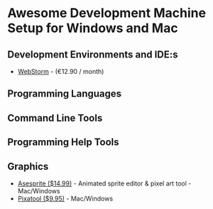 # Awesome Development Machine Setup for Windows and Mac

## Development Environments and IDE:s
* [WebStorm](https://www.jetbrains.com/webstorm/) - (€12.90 / month)

## Programming Languages

## Command Line Tools

## Programming Help Tools

## Graphics
* [Asesprite ($14.99)](https://www.aseprite.org/) - Animated sprite editor & pixel art tool - Mac/Windows
* [Pixatool ($9.95)](https://kronbits.itch.io/pixatool) - Mac/Windows
